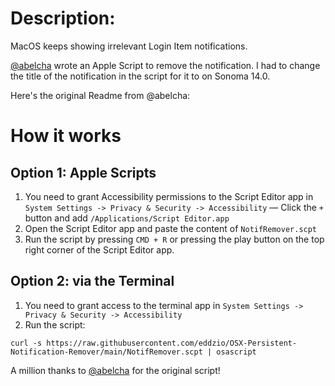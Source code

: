 
# Description:
MacOS keeps showing irrelevant Login Item notifications.

[@abelcha](https://github.com/abelcha) wrote an Apple Script to remove the notification. I had to change the title of the notification in the script for it to on Sonoma 14.0.

Here's the original Readme from @abelcha:


# How it works

## Option 1: Apple Scripts
1. You need to grant Accessibility permissions to the Script Editor app in `System Settings -> Privacy & Security -> Accessibility` — Click the `+` button and add `/Applications/Script Editor.app`
2. Open the Script Editor app and paste the content of `NotifRemover.scpt`
3. Run the script by pressing `CMD + R` or pressing the play button on the top right corner of the Script Editor app.


## Option 2: via the Terminal
1. You need to grant access to the terminal app in `System Settings -> Privacy & Security -> Accessibility`
2. Run the script:
```shell
curl -s https://raw.githubusercontent.com/eddzio/OSX-Persistent-Notification-Remover/main/NotifRemover.scpt | osascript
```

A million thanks to [@abelcha](https://github.com/abelcha) for the original script!